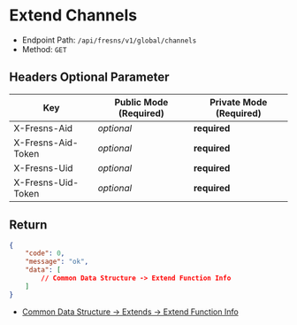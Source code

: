 # Extend Channels

- Endpoint Path: `/api/fresns/v1/global/channels`
- Method: `GET`

## Headers Optional Parameter

| Key | Public Mode (Required) | Private Mode (Required) |
| --- | --- | --- |
| X-Fresns-Aid | *optional* | **required** |
| X-Fresns-Aid-Token | *optional* | **required** |
| X-Fresns-Uid | *optional* | **required** |
| X-Fresns-Uid-Token | *optional* | **required** |

## Return

```json
{
    "code": 0,
    "message": "ok",
    "data": [
        // Common Data Structure -> Extend Function Info
    ]
}
```

- [Common Data Structure -> Extends -> Extend Function Info](../../reference/data/extends.md#extend-function-info)
